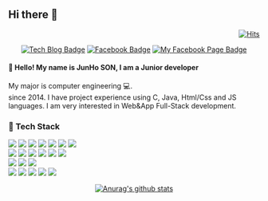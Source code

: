## Hi there 👋

<div align=right>

[![Hits](https://hits.seeyoufarm.com/api/count/incr/badge.svg?url=https%3A%2F%2Fgithub.com%2Fcartoonpoet%2Fhit-counter&count_bg=%2379C83D&title_bg=%23555555&icon=&icon_color=%23E7E7E7&title=hits&edge_flat=false)](https://hits.seeyoufarm.com)

</div>


<div align=center>

[![Tech Blog Badge](http://img.shields.io/badge/-Tech%20blog-black?style=flat-square&logo=github&link=https://zzsza.github.io/)](https://cartoonpoet.github.io/)
[![Facebook Badge](https://img.shields.io/badge/facebook-1877f2?style=flat-square&logo=facebook&logoColor=white&link=https://www.facebook.com/cartoonpoet)](https://www.facebook.com/cartoonpoet)
[![My Facebook Page Badge](https://img.shields.io/badge/facebook-1877f2?style=flat-square&logo=facebook&logoColor=white&link=https://www.facebook.com/iuhomepage)](https://www.facebook.com/iuhomepage)

</div>

#### 👋 Hello! My name is JunHo SON, I am a Junior developer<br>
My major is computer engineering :computer:.<br>
since 2014. I have project experience using C, Java, Html/Css and JS languages. I am very interested in Web&App Full-Stack development.


### :pushpin: ​Tech Stack<br>
<img src="https://img.shields.io/badge/HTML5-E34F26?style=flat-square&logo=HTML5&logoColor=white" />&nbsp;<img src="https://img.shields.io/badge/CSS3-1572B6?style=flat-square&logo=CSS3&logoColor=white" />&nbsp;<img src="https://img.shields.io/badge/JavaScript-F7DF1E?style=flat-square&logo=JavaScript&logoColor=white" />&nbsp;<img src="https://img.shields.io/badge/Java-007396?style=flat-square&logo=Java&logoColor=white" />&nbsp;<img src="https://img.shields.io/badge/Python-3776AB?style=flat-square&logo=Python&logoColor=white" />&nbsp;<img src="https://img.shields.io/badge/C-A8B9CC?style=flat-square&logo=C&logoColor=white" />&nbsp;<img src="https://img.shields.io/badge/Swift-FA7343?style=flat-square&logo=Swift&logoColor=white" />
<br>
<img src="https://img.shields.io/badge/Django-092E20?style=flat-square&logo=Django&logoColor=white" />&nbsp;<img src="https://img.shields.io/badge/Android-3DDC84?style=flat-square&logo=Android&logoColor=white" />&nbsp;<img src="https://img.shields.io/badge/React-61DAFB?style=flat-square&logo=React&logoColor=white" />&nbsp;<img src="https://img.shields.io/badge/jQuery-0769AD?style=flat-square&logo=jQuery&logoColor=white" />&nbsp;<img src="https://img.shields.io/badge/NaverAPI-03C75A?style=flat-square&logo=Naver&logoColor=white" />&nbsp;<img src="https://img.shields.io/badge/KakaoAPI-FFCD00?style=flat-square&logo=Kakao&logoColor=white" />
<br>
<img src="https://img.shields.io/badge/MySQL-4479A1?style=flat-square&logo=MySQL&logoColor=white" />&nbsp;<img src="https://img.shields.io/badge/PostgreSQL-4169E1?style=flat-square&logo=PostgreSQL&logoColor=white" />&nbsp;<img src="https://img.shields.io/badge/MariaDB-003545?style=flat-square&logo=MariaDB&logoColor=white" />
<br>
<img src="https://img.shields.io/badge/Adobe%20Photoshop-31A8FF?style=flat-square&logo=Adobe%20Photoshop&logoColor=white" />&nbsp;<img src="https://img.shields.io/badge/Adobe%20Illustrator-FF9A00?style=flat-square&logo=Adobe%20Illustrator&logoColor=white" />&nbsp;<img src="https://img.shields.io/badge/Adobe%20XD-FF61F6?style=flat-square&logo=Adobe%20XD&logoColor=white" />&nbsp;<img src="https://img.shields.io/badge/Adobe%20Premiere%20Pro-9999FF?style=flat-square&logo=Adobe%20Premiere%20Pro&logoColor=white" />&nbsp;<img src="https://img.shields.io/badge/Adobe%20After%20Effects-9999FF?style=flat-square&logo=Adobe%20After%20Effects&logoColor=white" />


<div align=center>

[![Anurag's github stats](https://github-readme-stats.vercel.app/api?username=cartoonpoet)](https://github.com/anuraghazra/github-readme-stats)

</div>

